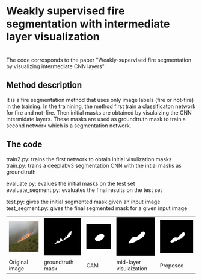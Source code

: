 <h1>Weakly supervised fire segmentation with intermediate layer visualization</h1>
<br />
The code corrosponds to the paper "Weakly-supervised fire segmentation by visualizing intermediate CNN layers" 

<h2>Method description</h2>
It is a fire segmentation method that uses only image labels (fire or not-fire) in the training. 
In the trainining, the method first train a classificaton network for fire and not-fire. Then initial masks are obtained by visulaizing the CNN intermidate layers. These masks are used as groundtruth mask to train a second network which is a segmentation network.

<h2>The code</h2>
train2.py: trains the first network to obtain initial visulization masks <br />
train.py: trains a deeplabv3 segmentation CNN with the intial masks as groundtruth

  
evaluate.py: evalues the initial masks on the test set <br />
evaluate_segment.py: evaluates the final results on the test set


 test.py: gives the initial segmented mask given an input image  <br />
 test_segment.py: gives the final segmented mask for a given input image

<table>
  <td><img src='https://github.com/mnl12/Weakly_supervised_fire_segmentation/blob/main/images/019.png' width=150></td>
  <td><img src='https://github.com/mnl12/Weakly_supervised_fire_segmentation/blob/main/images/019_mask.png' width=150></td>
  <td><img src='https://github.com/mnl12/Weakly_supervised_fire_segmentation/blob/main/images/cam_019.png' width=150></td>
  <td><img src='https://github.com/mnl12/Weakly_supervised_fire_segmentation/blob/main/images/vis_019.png' width=150></td>
  <td><img src='https://github.com/mnl12/Weakly_supervised_fire_segmentation/blob/main/images/segment_019_1.png' width=150></td></tr>
  <tr>
    <td>Original image</td>
    <td>groundtruth mask</td>
    <td>CAM</td>
    <td>mid-layer visulaization</td>
    <td>Proposed</td>
  </tr>
 </table>
  



